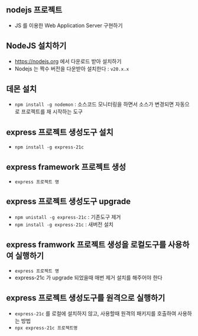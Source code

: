 ## nodejs 프로젝트

- JS 를 이용한 Web Application Server 구현하기

## NodeJS 설치하기

- https://nodejs.org 에서 다운로드 받아 설치하기
- Nodejs 는 짝수 버전을 다운받아 설치한다 : `v20.x.x`

## 데몬 설치

- `npm install -g nodemon` : 소스코드 모니터링을 하면서 소스가 변경되면 자동으로 프로젝트를 재 시작하는 도구

## express 프로젝트 생성도구 설치

- `npm install -g express-21c`

## express framework 프로젝트 생성

- `express 프로젝트 명`

## express 프로젝트 생성도구 upgrade

- `npm unistall -g express-21c` : 기존도구 제거
- `npm install -g express-21c` : 새버전 설치

## express framwork 프로젝트 생성을 로컬도구를 사용하여 실행하기

- `express 프로젝트 명`
- express-21c 가 upgrade 되었을때 매번 제거 설치를 해주어야 한다

## express 프로젝트 생성도구를 원격으로 실행하기

- `express-21c` 를 로컬에 설치하지 않고, 사용할때 원격의 패키지를 호출하여 사용하는 방법
- `npx express-21c 프로젝트명`
